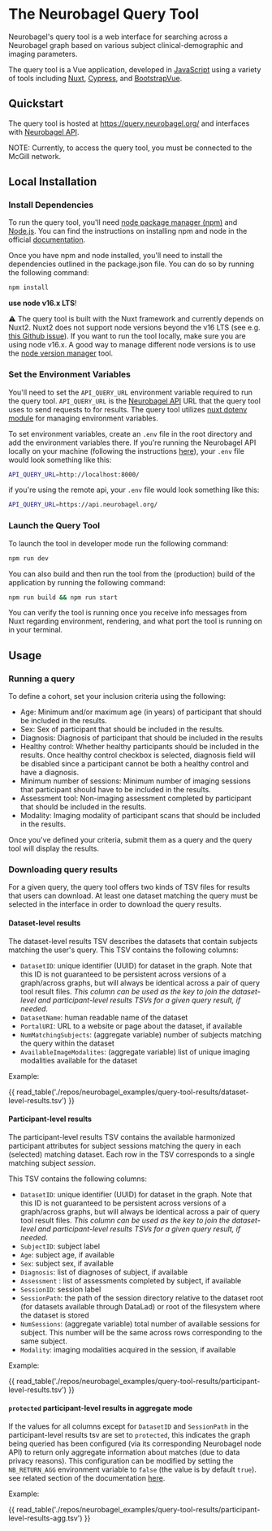 # The Neurobagel Query Tool

Neurobagel's query tool is a web interface for searching across a Neurobagel graph based on various subject clinical-demographic and imaging parameters.

The query tool is a Vue application, developed in [JavaScript](https://www.javascript.com/) using a variety of tools including [Nuxt](https://nuxtjs.org/), [Cypress](https://www.cypress.io/), and [BootstrapVue](https://bootstrap-vue.org/docs).

## Quickstart

The query tool is hosted at https://query.neurobagel.org/ and interfaces with [Neurobagel API](https://api.neurobagel.org/docs).

NOTE: Currently, to access the query tool, you must be connected to the McGill network.

## Local Installation

### Install Dependencies

To run the query tool, you'll need [node package manager (npm)](https://www.npmjs.com/) and [Node.js](https://nodejs.org/en/).
You can find the instructions on installing npm and node in the official [documentation](https://docs.npmjs.com/downloading-and-installing-node-js-and-npm).

Once you have npm and node installed, you'll need to install the dependencies outlined in the package.json file.
You can do so by running the following command:

```bash
npm install
```

**use node v16.x LTS**!

:warning: 
The query tool is built with the Nuxt framework and currently depends on Nuxt2. 
Nuxt2 does not support node versions beyond the v16 LTS (see e.g. [this Github issue](https://github.com/nuxt/nuxt/issues/10844)).
If you want to run the tool locally, make sure you are using node v16.x.
A good way to manage different node versions is to use the [node version manager](https://github.com/nvm-sh/nvm) tool.

### Set the Environment Variables

You'll need to set the `API_QUERY_URL` environment variable required to run the query tool. `API_QUERY_URL` is the [Neurobagel API](https://github.com/neurobagel/api) URL that the query tool uses to send requests to for results. The query tool utilizes [nuxt dotenv module](https://github.com/nuxt-community/dotenv-module) for managing environment variables. 

To set environment variables, create an `.env` file in the root directory and add the environment variables there. If you're running the Neurobagel API locally on your machine (following the instructions [here](https://github.com/neurobagel/api#local-installation)), your `.env` file would look something like this:

```bash
API_QUERY_URL=http://localhost:8000/
```

if you're using the remote api, your `.env` file would look something like this:

```bash
API_QUERY_URL=https://api.neurobagel.org/
```

### Launch the Query Tool

To launch the tool in developer mode run the following command:

```bash
npm run dev
```

You can also build and then run the tool from the (production) build of the application by running the following command:

```bash
npm run build && npm run start
```

You can verify the tool is running once you receive info messages from Nuxt regarding environment, rendering, and what port the tool is running on in your terminal.

## Usage

### Running a query
To define a cohort, set your inclusion criteria using the following:

- Age: Minimum and/or maximum age (in years) of participant that should be included in the results.
- Sex: Sex of participant that should be included in the results.
- Diagnosis: Diagnosis of participant that should be included in the results
- Healthy control: Whether healthy participants should be included in the results. Once healthy control checkbox is selected, diagnosis field will be disabled since a participant cannot be both a healthy control and have a diagnosis.
- Minimum number of sessions: Minimum number of imaging sessions that participant should have to be included in the results.
- Assessment tool: Non-imaging assessment completed by participant that should be included in the results.
- Modality: Imaging modality of participant scans that should be included in the results.


Once you've defined your criteria, submit them as a query and the query tool will display the results.

### Downloading query results

For a given query, the query tool offers two kinds of TSV files for results that users can download. 
At least one dataset matching the query must be selected in the interface in order to download the query results.

#### Dataset-level results

The dataset-level results TSV describes the datasets that contain subjects matching the user's query.
This TSV contains the following columns:

- `DatasetID`: unique identifier (UUID) for dataset in the graph. 
Note that this ID is not guaranteed to be persistent across versions of a graph/across graphs, but will always be identical across a pair of query tool result files. 
_This column can be used as the key to join the dataset-level and participant-level results TSVs for a given query result, if needed._
- `DatasetName`: human readable name of the dataset
- `PortalURI`: URL to a website or page about the dataset, if available
- `NumMatchingSubjects`: (aggregate variable) number of subjects matching the query within the dataset
- `AvailableImageModalites`: (aggregate variable) list of unique imaging modalities available for the dataset

Example:

{{ read_table('./repos/neurobagel_examples/query-tool-results/dataset-level-results.tsv') }}

#### Participant-level results

The participant-level results TSV contains the available harmonized participant attributes for subject sessions matching the query in each (selected) matching dataset.
Each row in the TSV corresponds to a single matching subject _session_.

This TSV contains the following columns:

- `DatasetID`: unique identifier (UUID) for dataset in the graph. 
Note that this ID is not guaranteed to be persistent across versions of a graph/across graphs, but will always be identical across a pair of query tool result files. 
_This column can be used as the key to join the dataset-level and participant-level results TSVs for a given query result, if needed._
- `SubjectID`: subject label
- `Age`: subject age, if available
- `Sex`: subject sex, if available
- `Diagnosis`: list of diagnoses of subject, if available
- `Assessment` : list of assessments completed by subject, if available
- `SessionID`: session label
- `SessionPath`: the path of the session directory relative to the dataset root (for datasets available through DataLad) or root of the filesystem where the dataset is stored
- `NumSessions`: (aggregate variable) total number of available sessions for subject. 
This number will be the same across rows corresponding to the same subject.
- `Modality`: imaging modalities acquired in the session, if available

Example:

{{ read_table('./repos/neurobagel_examples/query-tool-results/participant-level-results.tsv') }}

#### `protected` participant-level results in aggregate mode

If the values for all columns except for `DatasetID` and `SessionPath` in the participant-level results tsv are set to `protected`, this indicates the graph being queried has been configured (via its corresponding Neurobagel node API) to return only aggregate information about matches (due to data privacy reasons). This configuration can be modified by setting the `NB_RETURN_AGG` environment variable to `false` (the value is by default `true`). see related section of the documentation [here](https://neurobagel.org/infrastructure/#set-the-environment-variables).

Example:

{{ read_table('./repos/neurobagel_examples/query-tool-results/participant-level-results-agg.tsv') }}
